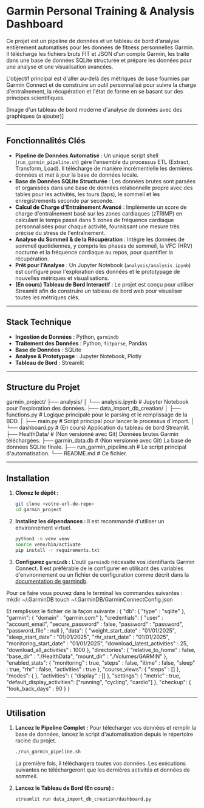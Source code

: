 # Garmin Personal Training & Analysis Dashboard

Ce projet est un pipeline de données et un tableau de bord d'analyse entièrement automatisés pour les données de fitness personnelles Garmin. Il télécharge les fichiers bruts FIT et JSON d'un compte Garmin, les traite dans une base de données SQLite structurée et prépare les données pour une analyse et une visualisation avancées.

L'objectif principal est d'aller au-delà des métriques de base fournies par Garmin Connect et de construire un outil personnalisé pour suivre la charge d'entraînement, la récupération et l'état de forme en se basant sur des principes scientifiques.

[Image d'un tableau de bord moderne d'analyse de données avec des graphiques (a ajouter)]

---

## Fonctionnalités Clés

- **Pipeline de Données Automatisé** : Un unique script shell (`run_garmin_pipeline.sh`) gère l'ensemble du processus ETL (Extract, Transform, Load). Il télécharge de manière incrémentielle les dernières données et met à jour la base de données locale.
- **Base de Données SQLite Structurée** : Les données brutes sont parsées et organisées dans une base de données relationnelle propre avec des tables pour les activités, les tours (laps), le sommeil et les enregistrements seconde par seconde.
- **Calcul de Charge d'Entraînement Avancé** : Implémente un score de charge d'entraînement basé sur les zones cardiaques (zTRIMP) en calculant le temps passé dans 5 zones de fréquence cardiaque personnalisées pour chaque activité, fournissant une mesure très précise du stress de l'entraînement.
- **Analyse du Sommeil & de la Récupération** : Intègre les données de sommeil quotidiennes, y compris les phases de sommeil, la VFC (HRV) nocturne et la fréquence cardiaque au repos, pour quantifier la récupération.
- **Prêt pour l'Analyse** : Un Jupyter Notebook (`analysis/analysis.ipynb`) est configuré pour l'exploration des données et le prototypage de nouvelles métriques et visualisations.
- **(En cours) Tableau de Bord Interactif** : Le projet est conçu pour utiliser Streamlit afin de construire un tableau de bord web pour visualiser toutes les métriques clés.

---

## Stack Technique

- **Ingestion de Données** : Python, `garmindb`
- **Traitement des Données** : Python, `fitparse`, Pandas
- **Base de Données** : SQLite
- **Analyse & Prototypage** : Jupyter Notebook, Plotly
- **Tableau de Bord** : Streamlit

---

## Structure du Projet

garmin_project/
├── analysis/
│   └── analysis.ipynb        # Jupyter Notebook pour l'exploration des données.
├── data_import_db_creation/
│   ├── functions.py          # Logique principale pour le parsing et le remplissage de la BDD.
│   ├── main.py               # Script principal pour lancer le processus d'import.
│   └── dashboard.py          # (En cours) Application du tableau de bord Streamlit.
├── HealthData/               # (Non versionné avec Git) Données brutes Garmin téléchargées.
├── garmin_data.db            # (Non versionné avec Git) La base de données SQLite finale.
├── run_garmin_pipeline.sh    # Le script principal d'automatisation.
└── README.md                 # Ce fichier.


---

## Installation

1.  **Clonez le dépôt :**
    ```bash
    git clone <votre-url-de-repo>
    cd garmin_project
    ```

2.  **Installez les dépendances :** Il est recommandé d'utiliser un environnement virtuel.
    ```bash
    python3 -m venv venv
    source venv/bin/activate
    pip install -r requirements.txt
    ```

3.  **Configurez `garmindb` :** L'outil `garmindb` nécessite vos identifiants Garmin Connect. Il est préférable de le configurer en utilisant des variables d'environnement ou un fichier de configuration comme décrit dans la [documentation de garmindb](https://github.com/matin/garmindb).

Pour ce faire vous pouvez dans le terminal les commandes suivantes : 
mkdir ~/.GarminDB
touch ~/.GarminDB/GarminConnectConfig.json

Et remplissez le fichier de la façon suivante : 
{
    "db": {
        "type"                          : "sqlite"
    },
    "garmin": {
        "domain"                        : "garmin.com"
    },
    "credentials": {
        "user"                          : "account_email",
        "secure_password"               : false,
        "password"                      : "password",
        "password_file"                 : null
    },
    "data": {
        "weight_start_date"             : "01/01/2025",
        "sleep_start_date"              : "01/01/2025",
        "rhr_start_date"                : "01/01/2025",
        "monitoring_start_date"         : "01/01/2025",
        "download_latest_activities"    : 25,
        "download_all_activities"       : 1000
    },
    "directories": {
        "relative_to_home"              : false,
        "base_dir"                      : "./HealthData",
        "mount_dir"                     : "./Volumes/GARMIN"
    },
    "enabled_stats": {
        "monitoring"                    : true,
        "steps"                         : false,
        "itime"                         : false,
        "sleep"                         : true,
        "rhr"                           : false,
        "activities"                    : true
    },
    "course_views": {
        "steps"                         : []
    },
    "modes": {
    },
    "activities": {
        "display"                       : []
    },
    "settings": {
        "metric"                        : true,
        "default_display_activities": ["running", "cycling", "cardio"]
    },
    "checkup": {
        "look_back_days"                : 90
    }
}

---

## Utilisation

1.  **Lancez le Pipeline Complet :** Pour télécharger vos données et remplir la base de données, lancez le script d'automatisation depuis le répertoire racine du projet.
    ```bash
    ./run_garmin_pipeline.sh
    ```
    La première fois, il téléchargera toutes vos données. Les exécutions suivantes ne téléchargeront que les dernières activités et données de sommeil.

2.  **Lancez le Tableau de Bord (En cours) :**
    ```bash
    streamlit run data_import_db_creation/dashboard.py
    ```